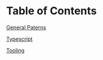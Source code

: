 # Table of Contents

[General Paterns](./guides/GENERAL_PATTERNS.md)

[Typescript](./guides/TYPESCRIPT.md)

[Tooling](./guides/TOOLING.md)
